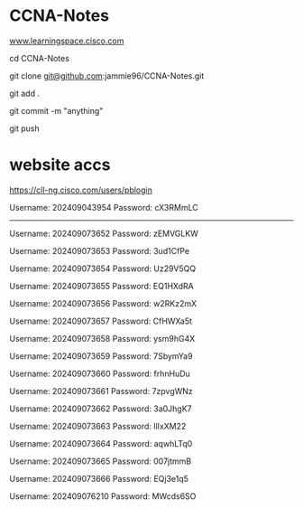 # CCNA-Notes

www.learningspace.cisco.com

cd CCNA-Notes

git clone git@github.com:jammie96/CCNA-Notes.git

git add .

git commit -m "anything"

git push

# website accs

https://cll-ng.cisco.com/users/pblogin

Username: 202409043954
Password: cX3RMmLC

------

Username: 202409073652
Password: zEMVGLKW

Username: 202409073653
Password: 3ud1CfPe

Username: 202409073654
Password: Uz29V5QQ

Username: 202409073655
Password: EQ1HXdRA

Username: 202409073656
Password: w2RKz2mX

Username: 202409073657
Password: CfHWXa5t

Username: 202409073658
Password: ysm9hG4X

Username: 202409073659
Password: 7SbymYa9

Username: 202409073660
Password: frhnHuDu

Username: 202409073661
Password: 7zpvgWNz

Username: 202409073662
Password: 3a0JhgK7

Username: 202409073663
Password: llIxXM22

Username: 202409073664
Password: aqwhLTq0

Username: 202409073665
Password: 007jtmmB

Username: 202409073666
Password: EQj3e1q5

Username: 202409076210
Password: MWcds6SO
